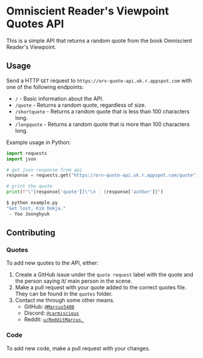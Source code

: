 # Omniscient Reader's Viewpoint Quotes API

This is a simple API that returns a random quote from the book Omniscient Reader's Viewpoint.

## Usage

Send a HTTP `GET` request to `https://orv-quote-api.uk.r.appspot.com` with one of the following endpoints:

- `/` - Basic information about the API.
- `/quote` - Returns a random quote, regardless of size.
- `/shortquote` - Returns a random quote that is less than 100 characters long.
- `/longquote` - Returns a random quote that is more than 100 characters long.

Example usage in Python:

```py
import requests
import json

# get json response from api
response = requests.get("https://orv-quote-api.uk.r.appspot.com/quote").json()

# print the quote
print(f"\"{response['quote']}\"\n - {response['author']}")
```

```bash
$ python example.py
"Get lost, Kim Dokja."
 - Yoo Joonghyuk
```

## Contributing

### Quotes

To add new quotes to the API, either:

1. Create a GitHub issue under the `quote request` label with the quote and the person saying it/ main person in the scene.
2. Make a pull request with your quote added to the correct quotes file. They can be found in the `quotes` folder.
3. Contact me through some other means.
   - GitHub: [`@Marcus5408`](https://github.com/Marcus5408)
   - Discord: [`@carmiscious`](https://discord.com/users/378650582639968276)
   - Reddit: [`u/RedditMarcus_`](https://reddit.com/user/RedditMarcus_)
  
### Code

To add new code, make a pull request with your changes.
